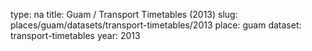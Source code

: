 type: na
title: Guam / Transport Timetables (2013)
slug: places/guam/datasets/transport-timetables/2013
place: guam
dataset: transport-timetables
year: 2013
